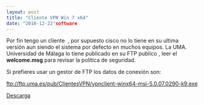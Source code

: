 ```yaml
---
layout: post
title: "Cliente VPN Win 7 x64"
date: "2010-12-22"software
---
```


Por fin tengo un cliente  , por supuesto cisco no lo tiene en su ultima versión aun siendo el sistema por defecto en muchos equipos. La UMA. Universidad de Málaga lo tiene publicado en su FTP publico , leer el **welcome.msg** para revisar la política de seguridad.

Si prefieres usar un gestor de FTP los datos de conexión son:

ftp://ftp.uma.es/pub/ClientesVPN/vpnclient-winx64-msi-5.0.07.0290-k9.exe

[Descarga](ftp://ftp.uma.es/pub/ClientesVPN/vpnclient-winx64-msi-5.0.07.0290-k9.exe)
